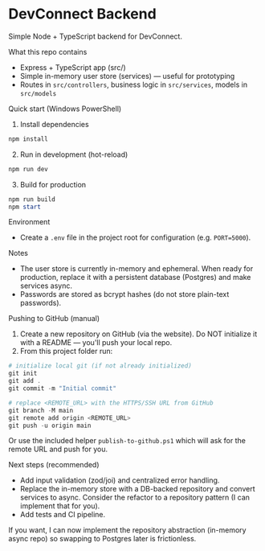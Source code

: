 # DevConnect Backend

Simple Node + TypeScript backend for DevConnect.

What this repo contains
- Express + TypeScript app (src/)
- Simple in-memory user store (services) — useful for prototyping
- Routes in `src/controllers`, business logic in `src/services`, models in `src/models`

Quick start (Windows PowerShell)
1. Install dependencies

```powershell
npm install
```

2. Run in development (hot-reload)

```powershell
npm run dev
```

3. Build for production

```powershell
npm run build
npm start
```

Environment
- Create a `.env` file in the project root for configuration (e.g. `PORT=5000`).

Notes
- The user store is currently in-memory and ephemeral. When ready for production, replace it with a persistent database (Postgres) and make services async.
- Passwords are stored as bcrypt hashes (do not store plain-text passwords).

Pushing to GitHub (manual)
1. Create a new repository on GitHub (via the website). Do NOT initialize it with a README — you'll push your local repo.
2. From this project folder run:

```powershell
# initialize local git (if not already initialized)
git init
git add .
git commit -m "Initial commit"

# replace <REMOTE_URL> with the HTTPS/SSH URL from GitHub
git branch -M main
git remote add origin <REMOTE_URL>
git push -u origin main
```

Or use the included helper `publish-to-github.ps1` which will ask for the remote URL and push for you.

Next steps (recommended)
- Add input validation (zod/joi) and centralized error handling.
- Replace the in-memory store with a DB-backed repository and convert services to async. Consider the refactor to a repository pattern (I can implement that for you).
- Add tests and CI pipeline.

If you want, I can now implement the repository abstraction (in-memory async repo) so swapping to Postgres later is frictionless.